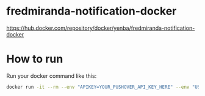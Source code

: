 # fredmiranda-notification-docker
https://hub.docker.com/repository/docker/yenba/fredmiranda-notification-docker

# How to run

Run your docker command like this:
```bash
docker run -it --rm --env "APIKEY=YOUR_PUSHOVER_API_KEY_HERE" --env "USERKEY=YOUR_PUSHOVER_USER_KEY_HERE" --env "DBNAME=YOUR_DB_NAME_HERE" --env "DBUSER=YOUR_DB_USERNAME_HERE" --env "DBPASS=YOUR_DB_PASSWORD_HERE" --env "DBHOST=YOUR_DB_HOSTNAME_OR_IP_HERE" yenba/fredmiranda-notification-docker
```
